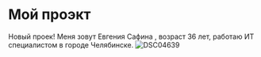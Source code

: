 #  Мой проэкт
Новый  проек!
Меня зовут Евгения Сафина , возраст 36 лет, работаю  ИТ специалистом в городе Челябинске.
![DSC04639](https://user-images.githubusercontent.com/98872849/152127044-a6aaa9fa-eb5c-4e75-b299-7d9ed9eb28b3.JPG)
